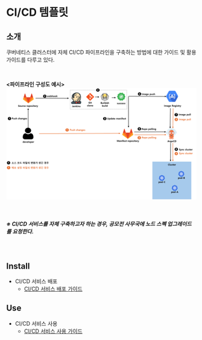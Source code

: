 # CI/CD 템플릿

## 소개

쿠버네티스 클러스터에 자체 CI/CD 파이프라인을 구축하는 방법에 대한 가이드 및 활용 가이드를 다루고 있다. 

<br>

**\<파이프라인 구성도 예시>**
![alt text](image.png)

<br>

##### ※ CI/CD 서비스를 자체 구축하고자 하는 경우, 공모전 사무국에 노드 스펙 업그레이드를 요청한다.

<br>

## Install

- CI/CD 서비스 배포
    - [CI/CD 서비스 배포 가이드](guide/install-guide/install-guide.md)

## Use

- CI/CD 서비스 사용
    - [CI/CD 서비스 사용 가이드](guide/use-guide/use-guide.md)





